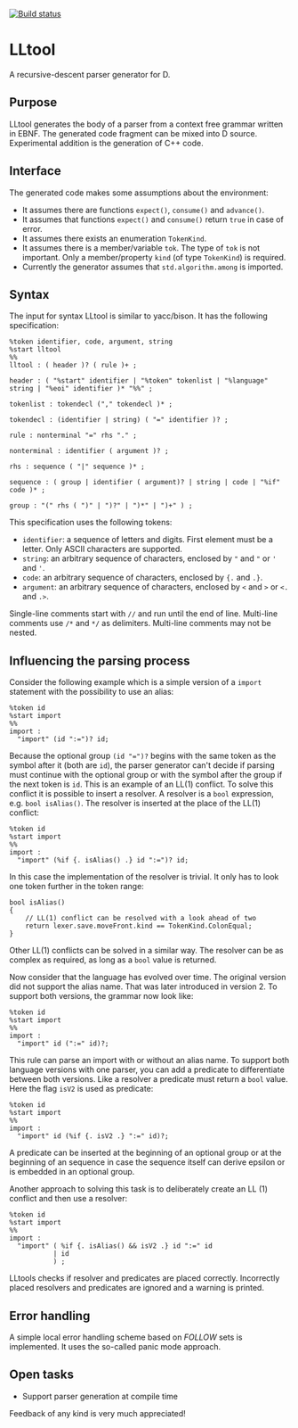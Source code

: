 [![Build status](https://img.shields.io/travis/redstar/LLtool/master.svg?logo=travis&label=Travis%20CI)][1]

# LLtool
A recursive-descent parser generator for D.

## Purpose

LLtool generates the body of a parser from a context free grammar written in EBNF.
The generated code fragment can be mixed into D source. Experimental addition is
the generation of C++ code.

## Interface

The generated code makes some assumptions about the environment:

- It assumes there are functions `expect()`, `consume()` and `advance()`.
- It assumes that functions `expect()` and `consume()` return `true` in case of error.
- It assumes there exists an enumeration `TokenKind`.
- It assumes there is a member/variable `tok`. The type of `tok` is not important.
  Only a member/property `kind` (of type `TokenKind`) is required.
- Currently the generator assumes that `std.algorithm.among` is imported.

## Syntax

The input for syntax LLtool is similar to yacc/bison. It has the following specification:

    %token identifier, code, argument, string
    %start lltool
    %%
    lltool : ( header )? ( rule )+ ;

    header : ( "%start" identifier | "%token" tokenlist | "%language" string | "%eoi" identifier )* "%%" ;

    tokenlist : tokendecl ("," tokendecl )* ;

    tokendecl : (identifier | string) ( "=" identifier )? ;

    rule : nonterminal "=" rhs "." ;

    nonterminal : identifier ( argument )? ;

    rhs : sequence ( "|" sequence )* ;

    sequence : ( group | identifier ( argument)? | string | code | "%if" code )* ;

    group : "(" rhs ( ")" | ")?" | ")*" | ")+" ) ;

This specification uses the following tokens:

- `identifier`: a sequence of letters and digits. First element must be a letter.
  Only ASCII characters are supported.
- `string`: an arbitrary sequence of characters, enclosed by `"` and `"` or `'` and `'`.
- `code`: an arbitrary sequence of characters, enclosed by `{.` and `.}`.
- `argument`: an arbitrary sequence of characters, enclosed by `<` and `>` or `<.` and `.>`.

Single-line comments start with `//` and run until the end of line.
Multi-line comments use `/*` and `*/` as delimiters. Multi-line comments may not
be nested.

## Influencing the parsing process

Consider the following example which is a simple version of a `import` statement
with the possibility to use an alias:

    %token id
    %start import
    %%
    import :
      "import" (id ":=")? id;

Because the optional group `(id "=")?` begins with the same token as the symbol
after it (both are `id`), the parser generator can't decide if parsing must
continue with the optional group or with the symbol after the group  if the next
token is `id`. This is an example of an LL(1) conflict. To solve this conflict
it is possible to insert a resolver. A resolver is a `bool` expression, e.g.
`bool isAlias()`. The resolver is inserted at the place of the LL(1) conflict:

    %token id
    %start import
    %%
    import :
      "import" (%if {. isAlias() .} id ":=")? id;

In this case the implementation of the resolver is trivial. It only has to look
one token further in the token range:

    bool isAlias()
    {
        // LL(1) conflict can be resolved with a look ahead of two
        return lexer.save.moveFront.kind == TokenKind.ColonEqual;
    }

Other LL(1) conflicts can be solved in a similar way. The resolver can be as
complex as required, as long as a `bool` value is returned.

Now consider that the language has evolved over time. The original version did
not support the alias name. That was later introduced in version 2. To support
both versions, the grammar now look like:

    %token id
    %start import
    %%
    import :
      "import" id (":=" id)?;

This rule can parse an import with or without an alias name. To support both
language versions with one parser, you can add a predicate to differentiate
between both versions. Like a resolver a predicate must return a `bool` value.
Here the flag `isV2` is used as predicate:

    %token id
    %start import
    %%
    import :
      "import" id (%if {. isV2 .} ":=" id)?;

A predicate can be inserted at the beginning of an optional group or at the
beginning of an sequence in case the sequence itself can derive epsilon or is
embedded in an optional group.

Another approach to solving this task is to deliberately create an LL (1)
conflict and then use a resolver:

    %token id
    %start import
    %%
    import :
      "import" ( %if {. isAlias() && isV2 .} id ":=" id
               | id
               ) ;

LLtools checks if resolver and predicates are placed correctly. Incorrectly
placed resolvers and predicates are ignored and a warning is printed.

## Error handling

A simple local error handling scheme based on _FOLLOW_ sets is implemented. It
uses the so-called panic mode approach.

## Open tasks

- Support parser generation at compile time

Feedback of any kind is very much appreciated!

[1]: https://travis-ci.org/redstar/LLtool/branches
